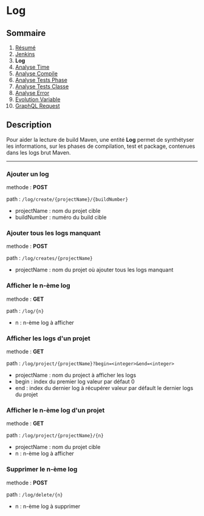 # Log

## Sommaire

1. [Résumé](../README.md)
2. [Jenkins](Jenkins.md)
3. **Log**
4. [Analyse Time](AnalyseTime.md)
5. [Analyse Compile](AnalyseCompile.md)
6. [Analyse Tests Phase](AnalyseTestsPhase.md)
7. [Analyse Tests Classe](AnalyseTestsClasse.md)
8. [Analyse Error](AnalyseError.md)
9. [Evolution Variable](EvolutionVariable.md)
10. [GraphQL Request](GraphQLRequest.md)

## Description

Pour aider la lecture de build Maven, une entité **Log** permet de synthétyser les informations, sur les phases de compilation, test et package, contenues dans les logs brut Maven.

---

### Ajouter un log

methode : **POST**

path : `/log/create/{projectName}/{buildNumber}`
- projectName : nom du projet cible
- buildNumber : numéro du build cible

### Ajouter tous les logs manquant

methode : **POST**

path : `/log/creates/{projectName}`
- projectName : nom du projet où ajouter tous les logs manquant

### Afficher le n-ème log

methode : **GET**

path : `/log/{n}`
- n : n-ème log à afficher

### Afficher les logs d'un projet

methode : **GET**

path : `/log/project/{projectName}?begin=<integer>&end=<integer>`
- projectName : nom du project à afficher les logs
- begin : index du premier log valeur par défaut 0
- end : index du dernier log à récupérer valeur par défault le dernier logs du projet

### Afficher le n-ème log d'un projet

methode : **GET**

path : `/log/project/{projectName}/{n}`
- projectName : nom du projet cible
- n : n-ème log à afficher

### Supprimer le n-ème log

methode : **POST**

path : `/log/delete/{n}`
- n : n-ème log à supprimer